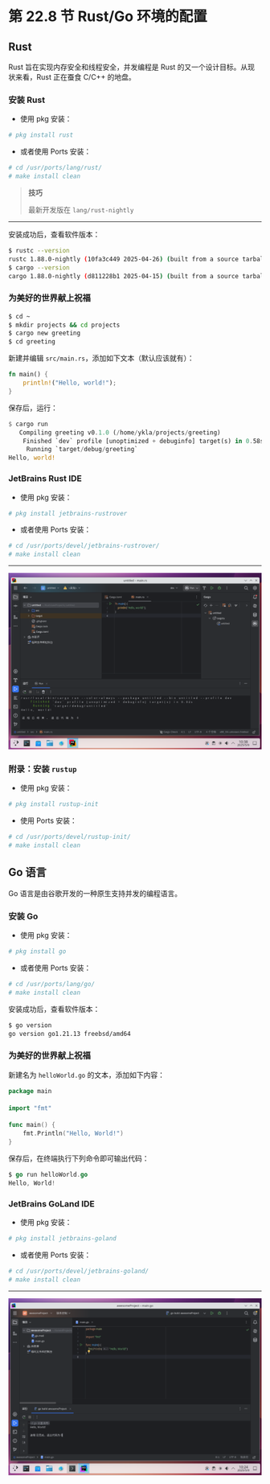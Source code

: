 # 第 22.8 节 Rust/Go 环境的配置

## Rust

Rust 旨在实现内存安全和线程安全，并发编程是 Rust 的又一个设计目标。从现状来看，Rust 正在蚕食 C/C++ 的地盘。

### 安装 Rust

- 使用 pkg 安装：

```sh
# pkg install rust
```

- 或者使用 Ports 安装：

```sh
# cd /usr/ports/lang/rust/ 
# make install clean
```

>**技巧**
>
>最新开发版在 `lang/rust-nightly`

---

安装成功后，查看软件版本：

```sh
$ rustc --version
rustc 1.88.0-nightly (10fa3c449 2025-04-26) (built from a source tarball)
$ cargo --version
cargo 1.88.0-nightly (d811228b1 2025-04-15) (built from a source tarball)
```

### 为美好的世界献上祝福

```sh
$ cd ~
$ mkdir projects && cd projects
$ cargo new greeting
$ cd greeting
```

新建并编辑 `src/main.rs`，添加如下文本（默认应该就有）：

```rust
fn main() {
    println!("Hello, world!");
}
```

保存后，运行：

```rust
$ cargo run
   Compiling greeting v0.1.0 (/home/ykla/projects/greeting)
    Finished `dev` profile [unoptimized + debuginfo] target(s) in 0.58s
     Running `target/debug/greeting`
Hello, world!
```

### JetBrains Rust IDE

- 使用 pkg 安装：

```sh
# pkg install jetbrains-rustrover
```

- 或者使用 Ports 安装：

```sh
# cd /usr/ports/devel/jetbrains-rustrover/
# make install clean
```

---

![](../.gitbook/assets/rust1.png)

### 附录：安装 `rustup`

- 使用 pkg 安装：

```sh
# pkg install rustup-init
```

- 使用 Ports 安装：

```sh
# cd /usr/ports/devel/rustup-init/ 
# make install clean
```

## Go 语言

Go 语言是由谷歌开发的一种原生支持并发的编程语言。

### 安装 Go

- 使用 pkg 安装：

```sh
# pkg install go
```

- 或者使用 Ports 安装：

```sh
# cd /usr/ports/lang/go/ 
# make install clean
```

安装成功后，查看软件版本：

```sh
$ go version
go version go1.21.13 freebsd/amd64
```

### 为美好的世界献上祝福

新建名为 `helloWorld.go` 的文本，添加如下内容：

```go
package main

import "fmt"

func main() {
    fmt.Println("Hello, World!")
}
```

保存后，在终端执行下列命令即可输出代码：

```go
$ go run helloWorld.go
Hello, World!
```

### JetBrains GoLand IDE

- 使用 pkg 安装：

```sh
# pkg install jetbrains-goland
```

- 或者使用 Ports 安装：

```sh
# cd /usr/ports/devel/jetbrains-goland/ 
# make install clean
```

---

![](../.gitbook/assets/go1.png)
